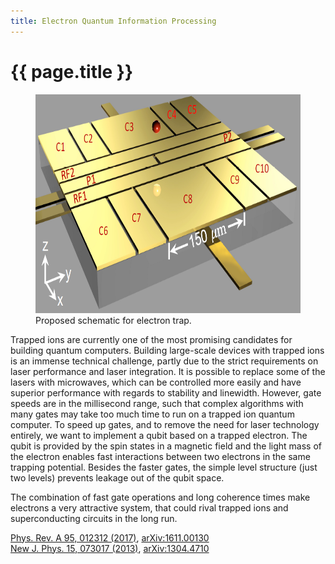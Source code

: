 ```yaml
---
title: Electron Quantum Information Processing
---
```


# {{ page.title }}

<figure>
    <img src="/research/eQIP/Trap.png" alt="Electron trap" height="350" />
    <figcaption>
        Proposed schematic for electron trap.
    </figcaption>
</figure>

Trapped ions are currently one of the most promising candidates for
building quantum computers. Building large-scale devices with trapped
ions is an immense technical challenge, partly due to the strict
requirements on laser performance and laser integration. It is possible
to replace some of the lasers with microwaves, which can be controlled
more easily and have superior performance with regards to stability and
linewidth. However, gate speeds are in the millisecond range, such that
complex algorithms with many gates may take too much time to run on a
trapped ion quantum computer.
To speed up gates, and to remove the need for laser technology entirely,
we want to implement a qubit based on a trapped electron. The qubit is
provided by the spin states in a magnetic field and the light mass of
the electron enables fast interactions between two electrons in the same
trapping potential. Besides the faster gates, the simple level structure
(just two levels) prevents leakage out of the qubit space.

The combination of fast gate operations and long coherence times make
electrons a very attractive system, that could rival trapped ions and
superconducting circuits in the long run.

[Phys. Rev. A 95, 012312 (2017)](http://journals.aps.org/pra/abstract/10.1103/PhysRevA.95.012312), [arXiv:1611.00130](http://arxiv.org/abs/1611.00130)  
[New J. Phys. 15, 073017 (2013)](http://iopscience.iop.org/1367-2630/15/7/073017/), [arXiv:1304.4710](http://arxiv.org/abs/1304.4710)  
